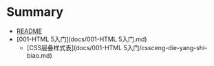 # Summary

* [README ](README.md)
* [001-HTML 5入门](docs/001-HTML 5入门.md)
  * [CSS层叠样式表](docs/001-HTML 5入门/cssceng-die-yang-shi-biao.md)

